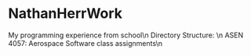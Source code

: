 # NathanHerrWork
My programming experience from school\n
Directory Structure: \n
ASEN 4057: Aerospace Software class assignments\n
